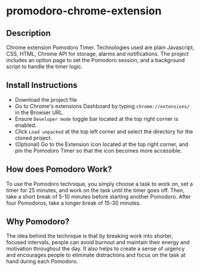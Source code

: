# promodoro-chrome-extension

## Description
  
  Chrome extension Pomodoro Timer. Technologies used are plain Javascript, CSS, HTML, Chrome API for storage, alarms and notifications. The project includes an option page to set the Pomodoro session, and a background script to handle the timer logic.

## Install Instructions

* Download the project file
* Go to Chrome's extensions Dashboard by typing ```chrome://extensions/``` in the Browser URL.
* Ensure ```Developer mode``` toggle bar located at the top right corner is enabled.
* Click ```Load unpacked``` at the top left corner and select the directory for the cloned project.
* (Optional) Go to the Extension icon located at the top right corner, and pin the Pomodoro Timer so that the icon becomes more accessible.


## How does Pomodoro Work? 
  
  To use the Pomodoro technique, you simply choose a task to work on, set a timer for 25 minutes, and work on the task until the timer goes off. Then, take a short break of 5-10 minutes before starting another Pomodoro. After four Pomodoros, take a longer break of 15-30 minutes.

## Why Pomodoro?

  The idea behind the technique is that by breaking work into shorter, focused intervals, people can avoid burnout and maintain their energy and motivation throughout the day. It also helps to create a sense of urgency and encourages people to eliminate distractions and focus on the task at hand during each Pomodoro.